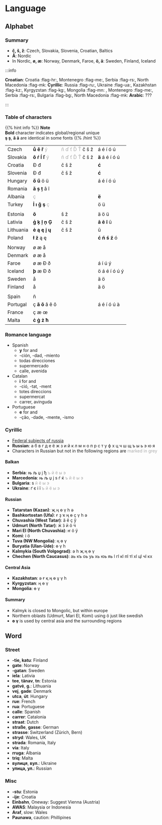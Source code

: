 # Language

## Alphabet

### Summary

- **č, š, ž**: Czech, Slovakia, Slovenia, Croatian, Baltics
- **Å**: Nordic
- In Nordic, **ø, æ**: Norway, Denmark, Faroe, **ö, ä**: Sweden, Finland, Iceland

:::info

**Croatian**: Croatia :flag-hr:, Montenegro :flag-me:, Serbia :flag-rs:, North Macedonia :flag-mk:
**Cyrillic**: Russia :flag-ru:, Ukraine :flag-ua:, Kazakhstan :flag-kz:, Kyrgyzstan :flag-kg:, Mongolia :flag-mn: , Montenegro :flag-me:, Serbia :flag-rs:, Bulgaria :flag-bg:, North Macedonia :flag-mk:
**Arabic**: ???

:::


### Table of characters

{{% hint info %}}
**Note**  
**Bold** character indicates global/regional unique  
**ş ș**, **ã ā** are identical in some fonts
{{% /hint %}}


|           |                                         |                                           |                 |
|:--------- |:--------------------------------------- |:----------------------------------------- |:--------------- |
| Czech     | **ů ě ř** <font color="#aaa">ý</font>   | <font color="#aaa">ň ď ť Ď Ť</font> č š ž | á é í ó ú       |
| Slovakia  | **ô ŕ ĺ ľ** <font color="#aaa">ý</font> | <font color="#aaa">ň ď ť Ď Ť</font> č š ž | **ä** á é í ó ú |
| Croatia   | Ð đ                                     | č š ž                                     | **ć**           |
| Slovenia  | Ð đ                                     | č š ž                                     | **ć**           |
| Hungary   | **ő ű** ö ü                             |                                           | á é í ó ú       |
| Romania   | **ă ș ț** â î                           |                                           |                 |
| Albania   | <font color="#aaa">ç</font>             |                                           | **ë**           |
| Turkey    | **İ ı ğ ş** <font color="#aaa">ç</font> |                                           | ö ü             |
|           |                                         |                                           |                 |
| Estonia   | **õ**                                   | š ž                                       | ä ö ü           |
| Lativia   | **ģ ķ ļ ņ Ģ**                           | č š ž                                     | **ā ē ī** ū     |
| Lithuania | **ė** **ą ę į ų**                       | č š ž                                     | ū               |
| Poland    | **ł ż** ą ę                             |                                           | **ć ń ś ź** ó   |
|           |                                         |                                           |                 |
| Norway    | ø æ å                                   |                                           |                 |
| Denmark   | ø æ å                                   |                                           |                 |
| Faroe     | ø æ Ð ð                                 |                                           | á í ú ý         |
| Iceland   | **þ** æ Ð ð                             |                                           | ö á é í ó ú ý   |
| Sweden    | å                                       |                                           | ä ö             |
| Finland   | å                                       |                                           | ä ö             |
|           |                                         |                                           |                 |
| Spain     | ñ                                       |                                           |                 |
| Portugal  | ç **ã õ** â ê ô                         |                                           | á é í ó ú à     |
| France    | ç æ œ                                   |                                           |                 |
| Malta     | **ċ ġ ż ħ**                             |                                           |                 |

### Romance language

- Spanish
    - **y** for and
    - -ción, -dad, -miento
    - todas direcciones
    - supermercado
    - calle, avenida
- Catalan
    - **i** for and
    - -ció, -tat, -ment
    - totes direccions
    - supermercat
    - carrer, avinguda
- Portuguese
    - **e** for and
    - -ção, -dade, -mente, -ismo

### Cyrillic

- [Federal subjects of russia](https://en.wikipedia.org/wiki/Federal_subjects_of_Russia)
- **Russian**: а б в г д е ё ж з и й к л м н о п р с т у ф х ц ч ш щ ъ ы ь э ю я
- Characters in Russian but not in the following regions are <font color="#aaa">marked in grey</font>

#### Balkan

- **Serbia**: њ љ џ ј ђ <font color="#aaa">ъ й ё ы э</font>
- **Marcedonia**: њ љ џ ј ѕ ѓ ќ <font color="#aaa">ъ й ё ы э</font>
- **Bulgaria**: ѕ <font color="#aaa">й ё ы э</font>
- **Ukraine**: ґ є і ї <font color="#aaa">ъ й ё ы э</font>

#### Russian

- **Tatarstan (Kazan)**:  җ ң ө ү һ ә 
- **Bashkortostan (Ufa)**: ғ ҙ ҡ ң ө ҫ ү һ ә
- **Chuvashia (West Tatar)**: ӑ ӗ ҫ ӳ
- **Udmurt (North Tatar)**: ӝ ӟ ӥ ӧ ӵ
- **Mari El (North Chuvashia)**: ҥ ӧ ӱ
- **Komi**: і ӧ
- **Tuva (NW Mongolia)**: ң ө ү
- **Buryatia (Ulan-Ude)**: ө ү һ
- **Kalmykia (South Volgograd)**: ә һ җ ң ө ү
- **Chechen (North Caucasus)**: аь къ оь уь хь юь яь ӏ гӏ кӏ пӏ тӏ хӏ цӏ чӏ кх

#### Central Asia

- **Kazakhstan**: ә ғ қ ң ө ұ ү һ
- **Kyrgyzstan**: ң ө ү
- **Mongolia**: ө ү

#### Summary

- Kalmyk is closed to Mongolic, but within europe
- Northern oblasts (Udmurt, Mari El, Komi) using ö just like swedish
- **ө ү** is used by central asia and the surrounding regions

## Word

### Street

- **-tie, katu**: Finland
- **gate**: Norway
- **-gatan**: Sweden
- **iela**: Lativia
- **tee**, **tänav**, **tn**: Estonia
- **gatvė**, **g.**: Lithuania 
- **vej**, **gade**: Denmark
- **utca**, **út**: Hungary
- **rue**: French
- **rua**: Portuguese
- **calle**: Spanish
- **carrer**: Catalonia
- **straat**: Dutch 
- **straße**, **gasse**: German
- **strasse**: Switzerland (Zürich, Bern)
- **stryd**: Wales, UK
- **strada**: Romania, Italy
- **via**: Italy
- **rruga**: Albania
- **triq**: Malta
- **вулиця**,  **вул.**: Ukraine
- **улица,  ул.**: Russian


### Misc

- **-stu**: Estonia
- **-ije**: Croatia
- **Einbahn**, Oneway: Suggest Vienna (Austria)
- **AWAS**: Malaysia or Indonesia
- **Araf**, slow: Wales
- **Paunawa**, caution: Phillipines